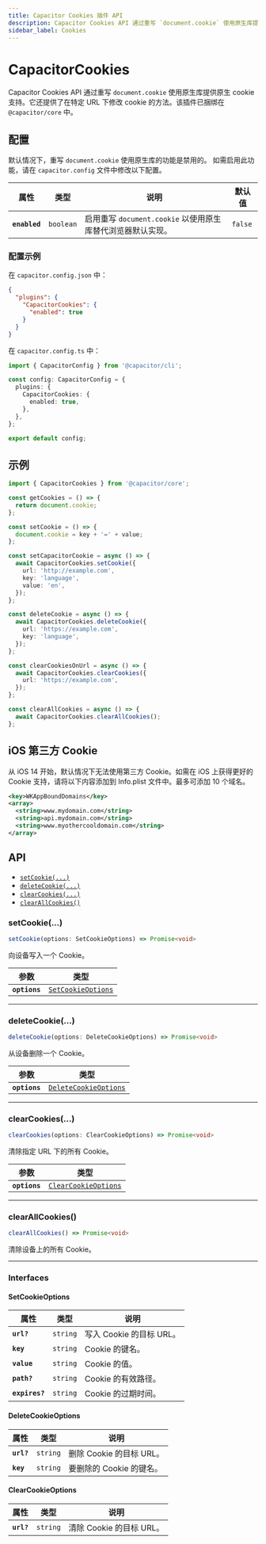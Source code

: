 ```yaml
---
title: Capacitor Cookies 插件 API
description: Capacitor Cookies API 通过重写 `document.cookie` 使用原生库提供原生 cookie 支持。
sidebar_label: Cookies
---
```


# CapacitorCookies

Capacitor Cookies API 通过重写 `document.cookie` 使用原生库提供原生 cookie 支持。它还提供了在特定 URL 下修改 cookie 的方法。该插件已捆绑在 `@capacitor/core` 中。

## 配置

默认情况下，重写 `document.cookie` 使用原生库的功能是禁用的。
如需启用此功能，请在 `capacitor.config` 文件中修改以下配置。

| 属性          | 类型                 | 说明                                                        | 默认值             |
| ------------- | -------------------- | ----------------------------------------------------------- | ------------------ |
| **`enabled`** | <code>boolean</code> | 启用重写 `document.cookie` 以使用原生库替代浏览器默认实现。 | <code>false</code> |

### 配置示例

在 `capacitor.config.json` 中：

```json
{
  "plugins": {
    "CapacitorCookies": {
      "enabled": true
    }
  }
}
```

在 `capacitor.config.ts` 中：

```ts
import { CapacitorConfig } from '@capacitor/cli';

const config: CapacitorConfig = {
  plugins: {
    CapacitorCookies: {
      enabled: true,
    },
  },
};

export default config;
```

## 示例

```typescript
import { CapacitorCookies } from '@capacitor/core';

const getCookies = () => {
  return document.cookie;
};

const setCookie = () => {
  document.cookie = key + '=' + value;
};

const setCapacitorCookie = async () => {
  await CapacitorCookies.setCookie({
    url: 'http://example.com',
    key: 'language',
    value: 'en',
  });
};

const deleteCookie = async () => {
  await CapacitorCookies.deleteCookie({
    url: 'https://example.com',
    key: 'language',
  });
};

const clearCookiesOnUrl = async () => {
  await CapacitorCookies.clearCookies({
    url: 'https://example.com',
  });
};

const clearAllCookies = async () => {
  await CapacitorCookies.clearAllCookies();
};
```

## iOS 第三方 Cookie

从 iOS 14 开始，默认情况下无法使用第三方 Cookie。如需在 iOS 上获得更好的 Cookie 支持，请将以下内容添加到 Info.plist 文件中。最多可添加 10 个域名。

```xml
<key>WKAppBoundDomains</key>
<array>
  <string>www.mydomain.com</string>
  <string>api.mydomain.com</string>
  <string>www.myothercooldomain.com</string>
</array>
```

## API

<docgen-index>

- [`setCookie(...)`](#setcookie)
- [`deleteCookie(...)`](#deletecookie)
- [`clearCookies(...)`](#clearcookies)
- [`clearAllCookies()`](#clearallcookies)

</docgen-index>

<docgen-api>

### setCookie(...)

```typescript
setCookie(options: SetCookieOptions) => Promise<void>
```

向设备写入一个 Cookie。

| 参数          | 类型                                                          |
| ------------- | ------------------------------------------------------------- |
| **`options`** | <code><a href="#setcookieoptions">SetCookieOptions</a></code> |

---

### deleteCookie(...)

```typescript
deleteCookie(options: DeleteCookieOptions) => Promise<void>
```

从设备删除一个 Cookie。

| 参数          | 类型                                                                |
| ------------- | ------------------------------------------------------------------- |
| **`options`** | <code><a href="#deletecookieoptions">DeleteCookieOptions</a></code> |

---

### clearCookies(...)

```typescript
clearCookies(options: ClearCookieOptions) => Promise<void>
```

清除指定 URL 下的所有 Cookie。

| 参数          | 类型                                                              |
| ------------- | ----------------------------------------------------------------- |
| **`options`** | <code><a href="#clearcookieoptions">ClearCookieOptions</a></code> |

---

### clearAllCookies()

```typescript
clearAllCookies() => Promise<void>
```

清除设备上的所有 Cookie。

---

### Interfaces

#### SetCookieOptions

| 属性           | 类型                | 说明                     |
| -------------- | ------------------- | ------------------------ |
| **`url?`**     | <code>string</code> | 写入 Cookie 的目标 URL。 |
| **`key`**      | <code>string</code> | Cookie 的键名。          |
| **`value`**    | <code>string</code> | Cookie 的值。            |
| **`path?`**    | <code>string</code> | Cookie 的有效路径。      |
| **`expires?`** | <code>string</code> | Cookie 的过期时间。      |

#### DeleteCookieOptions

| 属性       | 类型                | 说明                     |
| ---------- | ------------------- | ------------------------ |
| **`url?`** | <code>string</code> | 删除 Cookie 的目标 URL。 |
| **`key`**  | <code>string</code> | 要删除的 Cookie 的键名。 |

#### ClearCookieOptions

| 属性       | 类型                | 说明                     |
| ---------- | ------------------- | ------------------------ |
| **`url?`** | <code>string</code> | 清除 Cookie 的目标 URL。 |

</docgen-api>
